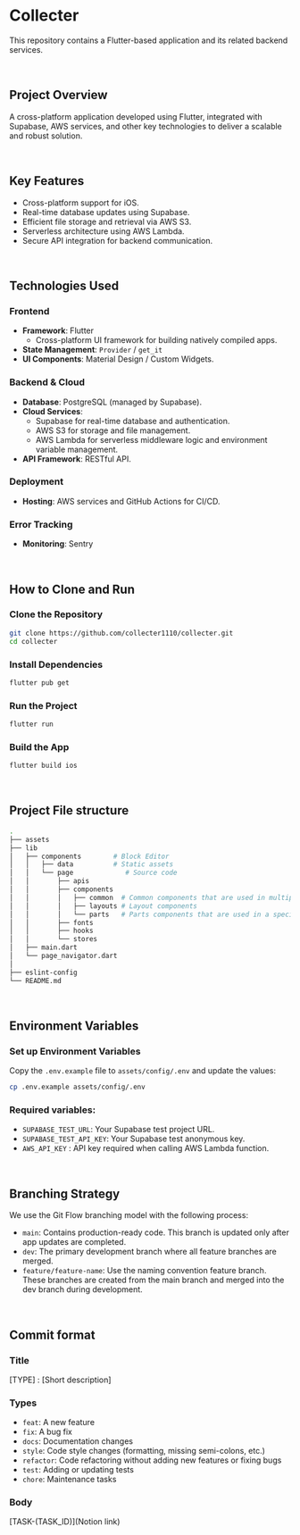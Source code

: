 # **Collecter**

This repository contains a Flutter-based application and its related backend services.

&nbsp;

## **Project Overview**

A cross-platform application developed using Flutter, integrated with Supabase, AWS services, and other key technologies to deliver a scalable and robust solution.

&nbsp;

## **Key Features**
- Cross-platform support for iOS.
- Real-time database updates using Supabase.
- Efficient file storage and retrieval via AWS S3.
- Serverless architecture using AWS Lambda.
- Secure API integration for backend communication.

&nbsp;

## **Technologies Used**

### **Frontend**
- **Framework**: Flutter  
  - Cross-platform UI framework for building natively compiled apps.
- **State Management**: `Provider` / `get_it` 
- **UI Components**: Material Design / Custom Widgets.

### **Backend & Cloud**
- **Database**: PostgreSQL (managed by Supabase).
- **Cloud Services**:
  - Supabase for real-time database and authentication.
  - AWS S3 for storage and file management.
  - AWS Lambda for serverless middleware logic and environment variable management.
- **API Framework**: RESTful API.

### **Deployment**
- **Hosting**: AWS services and GitHub Actions for CI/CD.

### **Error Tracking**
- **Monitoring**: Sentry

&nbsp;

## **How to Clone and Run**

### **Clone the Repository**
```bash
git clone https://github.com/collecter1110/collecter.git
cd collecter
```

### **Install Dependencies**
```bash
flutter pub get
```

### **Run the Project**
```bash
flutter run
```

### **Build the App**
```bash
flutter build ios
```

&nbsp;

## **Project File structure**


```bash
.
├── assets
├── lib
│   ├── components        # Block Editor
│   │   ├── data          # Static assets
│   │   └── page             # Source code
│   │       ├── apis
│   │       ├── components
│   │       │   ├── common  # Common components that are used in multiple pages
│   │       │   ├── layouts # Layout components
│   │       │   └── parts   # Parts components that are used in a specific page
│   │       ├── fonts
│   │       ├── hooks
│   │       └── stores
│   ├── main.dart 
│   └── page_navigator.dart
│       
├── eslint-config
└── README.md
```

&nbsp;

## **Environment Variables**

### **Set up Environment Variables**

Copy the `.env.example` file to `assets/config/.env` and update the values:

```bash
cp .env.example assets/config/.env
```

### **Required variables:**

- `SUPABASE_TEST_URL`: Your Supabase test project URL.
- `SUPABASE_TEST_API_KEY`: Your Supabase test anonymous key.
- `AWS_API_KEY` : API key required when calling AWS Lambda function.

&nbsp;

## **Branching Strategy**

We use the Git Flow branching model with the following process:

- `main`: Contains production-ready code. This branch is updated only after app updates are completed.
- `dev`: The primary development branch where all feature branches are merged.
- `feature/feature-name`: Use the naming convention feature branch. These branches are created from the main branch and merged into the dev branch during development.

&nbsp;

## **Commit format**

### **Title**
[TYPE] : [Short description]

### **Types**

- `feat`: A new feature
- `fix`: A bug fix
- `docs`: Documentation changes
- `style`: Code style changes (formatting, missing semi-colons, etc.)
- `refactor`: Code refactoring without adding new features or fixing bugs
- `test`: Adding or updating tests
- `chore`: Maintenance tasks

### **Body**
[TASK-(TASK_ID)](Notion link)



